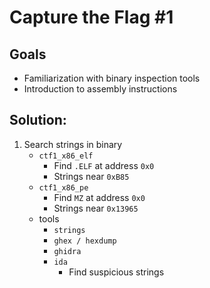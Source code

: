 # Capture the Flag #1

## Goals
- Familiarization with binary inspection tools
- Introduction to assembly instructions

## Solution:
1. Search strings in binary
    - `ctf1_x86_elf`
        - Find `.ELF` at address `0x0`
        - Strings near `0xB85`
    - `ctf1_x86_pe`
        - Find `MZ` at address `0x0`
        - Strings near `0x13965`
    - tools
        - `strings`
        - `ghex / hexdump`
        - `ghidra`
        - `ida`
            - Find suspicious strings